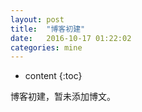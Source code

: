 ```yaml
---
layout: post
title:  "博客初建"
date:   2016-10-17 01:22:02
categories: mine
---
```


* content
{:toc}

博客初建，暂未添加博文。